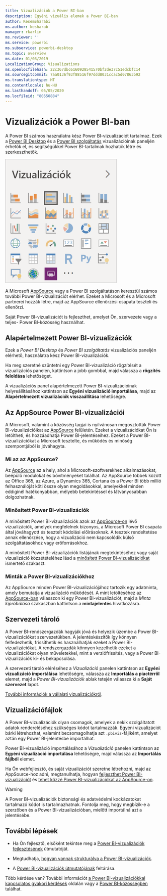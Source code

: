 ```yaml
---
title: Vizualizációk a Power BI-ban
description: Egyéni vizuális elemek a Power BI-ban
author: KesemSharabi
ms.author: kesharab
manager: rkarlin
ms.reviewer: ''
ms.service: powerbi
ms.subservice: powerbi-desktop
ms.topic: overview
ms.date: 01/03/2019
LocalizationGroup: Visualizations
ms.openlocfilehash: 22c367dbc6160928541570bf2de37c51edcbfc14
ms.sourcegitcommit: 7aa0136f93f88516f97ddd8031ccac5d07863b92
ms.translationtype: HT
ms.contentlocale: hu-HU
ms.lasthandoff: 05/05/2020
ms.locfileid: "80550884"
---
```

# <a name="visuals-in-power-bi"></a>Vizualizációk a Power BI-ban

A Power BI számos használatra kész Power BI-vizualizációt tartalmaz. Ezek a [Power BI Desktop](https://powerbi.microsoft.com/desktop/) és a [Power BI szolgáltatás](https://app.powerbi.com) vizualizációinak paneljén érhetők el, és segítségükkel Power BI-tartalmak hozhatók létre és szerkeszthetők.

![vizualizációk](media/power-bi-custom-visuals/power-bi-visualizations.png)

A Microsoft [AppSource](https://nam06.safelinks.protection.outlook.com/?url=https%3A%2F%2Fappsource.microsoft.com%2Fen-us%2Fmarketplace%2Fapps%3Fpage%3D1%26product%3Dpower-bi-visuals&data=02%7C01%7CKesem.Sharabi%40microsoft.com%7C6d9286afacb3468d4cde08d740b76694%7C72f988bf86f141af91ab2d7cd011db47%7C1%7C0%7C637049028749147718&sdata=igWm0e1vXdgGcbyvngQBrHQVAkahPnxPC1ZhUPntGI8%3D&reserved=0) vagy a Power BI szolgáltatáson keresztül számos további Power BI-vizualizációt elérhet. Ezeket a Microsoft és a Microsoft partnerei hozzák létre, majd az AppSource ellenőrzési csapata teszteli és ellenőrzi.

Saját Power BI-vizualizációt is fejleszthet, amelyet Ön, szervezete vagy a teljes- Power BI-közösség használhat.

## <a name="default-power-bi-visuals"></a>Alapértelmezett Power BI-vizualizációk

Ezek a *Power BI Desktop* és *Power BI szolgáltatás* vizualizációs paneljén elérhető, használatra kész Power BI-vizualizációk.

Ha meg szeretné szüntetni egy Power BI-vizualizáció rögzítését a vizualizációs panelen, kattintson a jobb gombbal, majd válassza a **rögzítés feloldása** lehetőséget.

A vizualizációs panel alapértelmezett Power BI-vizualizációinak helyreállításához kattintson az **Egyéni vizualizáció importálása**, majd az **Alapértelmezett vizualizációk visszaállítása** lehetőségre. 

## <a name="appsource-power-bi-visuals"></a>Az AppSource Power BI-vizualizációi

A Microsoft, valamint a közösség tagjai is nyilvánosan megosztották Power BI-vizualizációikat az [AppSource](https://appsource.microsoft.com/marketplace/apps?product=power-bi-visuals) felületén. Ezeket a vizualizációkat Ön is letöltheti, és hozzáadhatja Power BI-jelentéseihez. Ezeket a Power BI-vizualizációkat a Microsoft tesztelte, és működés és minőség szempontjából is jóváhagyta.

### <a name="what-is-appsource"></a>Mi az az AppSource?

Az [AppSource](https://appsource.microsoft.com/marketplace/apps?product=power-bi-visuals) az a hely, ahol a Microsoft-szoftverekhez alkalmazásokat, beépülő modulokat és bővítményeket találhat. Az AppSource többek között az Office 365, az Azure, a Dynamics 365, Cortana és a Power BI több millió felhasználóját köti össze olyan megoldásokkal, amelyekkel minden eddiginél hatékonyabban, mélyebb betekintéssel és látványosabban dolgozhatnak.

### <a name="certified-power-bi-visuals"></a>Minősített Power BI-vizualizációk

A minősített Power BI-vizualizációk azok az [AppSource-on](https://nam06.safelinks.protection.outlook.com/?url=https%3A%2F%2Fappsource.microsoft.com%2Fen-us%2Fmarketplace%2Fapps%3Fpage%3D1%26product%3Dpower-bi-visuals&data=02%7C01%7CKesem.Sharabi%40microsoft.com%7C6d9286afacb3468d4cde08d740b76694%7C72f988bf86f141af91ab2d7cd011db47%7C1%7C0%7C637049028749147718&sdata=igWm0e1vXdgGcbyvngQBrHQVAkahPnxPC1ZhUPntGI8%3D&reserved=0) lévő vizualizációk, amelyek megfelelnek bizonyos, a Microsoft Power BI csapata által jóváhagyott és tesztelt kódolási előírásoknak. A tesztek rendeltetése annak ellenőrzése, hogy a vizualizáció nem kapcsolódik külső szolgáltatásokhoz vagy erőforrásokhoz.

A minősített Power BI-vizualizációk listájának megtekintéséhez vagy saját vizualizáció közzétételéhez lásd a [minősített Power BI-vizualizációkat](power-bi-custom-visuals-certified.md) ismertető szakaszt.

### <a name="samples-for-power-bi-visuals"></a>Minták a Power BI-vizualizációkhoz

Az AppSource minden Power BI-vizualizációjához tartozik egy adatminta, amely bemutatja a vizualizáció működését. A mint letöltéséhez az [AppSource-ban](https://nam06.safelinks.protection.outlook.com/?url=https%3A%2F%2Fappsource.microsoft.com%2Fen-us%2Fmarketplace%2Fapps%3Fpage%3D1%26product%3Dpower-bi-visuals&data=02%7C01%7CKesem.Sharabi%40microsoft.com%7C6d9286afacb3468d4cde08d740b76694%7C72f988bf86f141af91ab2d7cd011db47%7C1%7C0%7C637049028749147718&sdata=igWm0e1vXdgGcbyvngQBrHQVAkahPnxPC1ZhUPntGI8%3D&reserved=0) válasszon ki egy Power BI-vizualizációt, majd a *Minta kipróbálása* szakaszban kattintson a **mintajelentés** hivatkozásra.

## <a name="organizational-store"></a>Szervezeti tároló

A Power BI-rendszergazdák hagyják jóvá és helyezik üzembe a Power BI-vizualizációkat szervezetükben. A jelentéskészítők így könnyen felfedezhetik, frissíthetik és használhatják ezeket a Power BI-vizualizációkat. A rendszergazdák könnyen kezelhetik ezeket a vizualizációkat olyan műveletekkel, mint a verziófrissítés, vagy a Power BI-vizualizációk ki- és bekapcsolása.

A szervezeti tároló eléréséhez a *Vizualizáció* panelen kattintson az **Egyéni vizualizáció importálása** lehetőségre, válassza az **Importálás a piactérről** elemet, majd a *Power BI-vizualizációk* ablak tetején válassza ki a **Saját szervezet** lapot.

[További információk a vállalati vizualizációkról](power-bi-custom-visuals-organization.md).

## <a name="visual-files"></a>Vizualizációfájlok

A Power BI-vizualizációk olyan csomagok, amelyek a nekik szolgáltatott adatok rendereléséhez szükséges kódot tartalmazzák. Egyéni vizualizációt bárki létrehozhat, valamint becsomagolhatja azt `.pbiviz`-fájlként, amelyet aztán egy Power BI-jelentésbe importálhat.

Power BI-vizualizáció importálásához a *Vizualizáció* panelen kattintson az **Egyéni vizualizáció importálása** lehetőségre, majd válassza az **Importálás fájlból** elemet.

Ha Ön webfejlesztő, és saját vizualizációt szeretne létrehozni, majd az AppSource-hoz adni, megtanulhatja, hogyan [fejleszthet Power BI-vizualizációt](custom-visual-develop-tutorial.md) és [tehet közzé Power BI-vizualizációkat az AppSource-on](office-store.md).

> [!WARNING]
> A Power BI-vizualizációk biztonsági és adatvédelmi kockázatokat tartalmazó kódot is tartalmazhatnak. Fontolja meg, hogy megbízik-e a szerzőben és a Power BI-vizualizációban, mielőtt importálná azt a jelentésébe.

## <a name="next-steps"></a>További lépések

* Ha Ön fejlesztő, elsőként tekintse meg a [Power BI-vizualizációk fejlesztésének](custom-visual-develop-tutorial.md) útmutatóját.

* Megtudhatja, [hogyan vannak strukturálva a Power BI-vizualizációk](visual-project-structure.md).

* A [Power BI-vizualizációk útmutatójának](guidelines-powerbi-visuals.md) feltárása.

Több kérdése van? További információt [a Power BI-vizualizációkkal kapcsolatos gyakori kérdések](power-bi-custom-visuals-faq.md) oldalán vagy a [Power BI-közösségben](https://community.powerbi.com/) találhat.